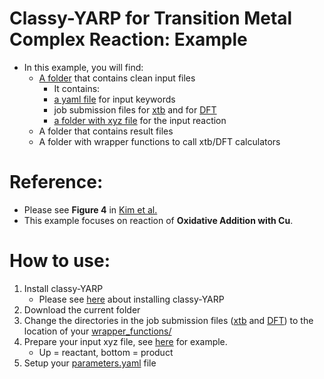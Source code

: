 # **Classy-YARP for Transition Metal Complex Reaction: Example**
  * In this example, you will find:
    * [A folder](Metal-Example/input_files) that contains clean input files
      * It contains:
      * [a yaml file](Metal-Example/input_files/parameters.yaml) for input keywords
      * job submission files for [xtb](Metal-Example/input_files/job_xtb.submit) and for [DFT](Metal-Example/input_files/job_dft.submit)
      * [a folder with xyz file](Metal-Example/input_files/reaction_xyz) for the input reaction
    * A folder that contains result files
    * A folder with wrapper functions to call xtb/DFT calculators

# Reference:
  * Please see **Figure 4** in [Kim et al.](https://doi.org/10.1021/jacs.3c00500)
  * This example focuses on reaction of **Oxidative Addition with Cu**.

# How to use:
  1. Install classy-YARP
     * Please see [here](https://github.com/Savoie-Research-Group/yarp/blob/master/README.md) about installing classy-YARP 
  3. Download the current folder
  4. Change the directories in the job submission files ([xtb](Metal-Example/input_files/job_xtb.submit) and [DFT](Metal-Example/input_files/job_dft.submit)) to the location of your [wrapper_functions/](Metal-Example/wrapper_functions)
  5. Prepare your input xyz file, see [here](Metal-Example/input_files/reaction_xyz/4-5-inp.xyz) for example.
     * Up = reactant, bottom = product
  6. Setup your [parameters.yaml](Metal-Example/input_files/parameters.yaml) file 
